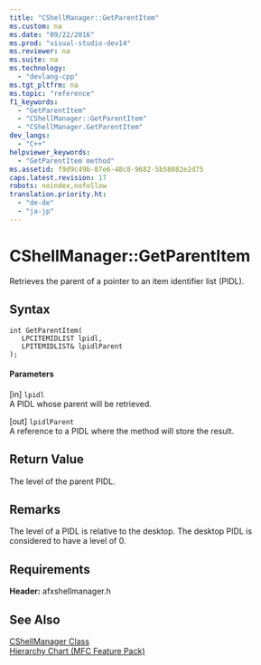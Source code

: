 ```yaml
---
title: "CShellManager::GetParentItem"
ms.custom: na
ms.date: "09/22/2016"
ms.prod: "visual-studio-dev14"
ms.reviewer: na
ms.suite: na
ms.technology: 
  - "devlang-cpp"
ms.tgt_pltfrm: na
ms.topic: "reference"
f1_keywords: 
  - "GetParentItem"
  - "CShellManager::GetParentItem"
  - "CShellManager.GetParentItem"
dev_langs: 
  - "C++"
helpviewer_keywords: 
  - "GetParentItem method"
ms.assetid: f9d9c49b-87e6-48c8-9682-5b58082e2d75
caps.latest.revision: 17
robots: noindex,nofollow
translation.priority.ht: 
  - "de-de"
  - "ja-jp"
---
```

# CShellManager::GetParentItem
Retrieves the parent of a pointer to an item identifier list (PIDL).  
  
## Syntax  
  
```  
int GetParentItem(  
   LPCITEMIDLIST lpidl,  
   LPITEMIDLIST& lpidlParent   
);  
```  
  
#### Parameters  
 [in] `lpidl`  
 A PIDL whose parent will be retrieved.  
  
 [out] `lpidlParent`  
 A reference to a PIDL where the method will store the result.  
  
## Return Value  
 The level of the parent PIDL.  
  
## Remarks  
 The level of a PIDL is relative to the desktop. The desktop PIDL is considered to have a level of 0.  
  
## Requirements  
 **Header:** afxshellmanager.h  
  
## See Also  
 [CShellManager Class](../vs140/cshellmanager-class.md)   
 [Hierarchy Chart (MFC Feature Pack)](../vs140/hierarchy-chart.md)